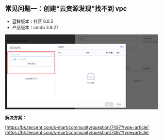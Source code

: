 ## 常见问题一：创建“云资源发现”找不到 vpc
- 蓝鲸版本：社区 6.0.5
- 产品版本：cmdb 3.9.27

![](../media/003.png)

**解决方案：**

[https://bk.tencent.com/s-mart/community/question/7497?type=article](https://bk.tencent.com/s-mart/community/question/7497?type=article)
